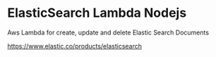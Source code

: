 # ElasticSearch Lambda Nodejs

Aws Lambda for create, update and delete Elastic Search Documents 

https://www.elastic.co/products/elasticsearch
